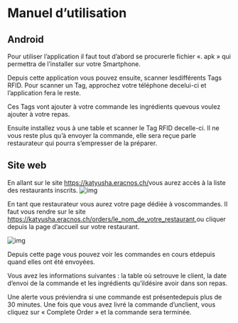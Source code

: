 # Manuel d’utilisation

## Android

Pour utiliser l’application il faut tout d’abord se procurerle fichier «. apk » qui permettra de l’installer sur votre Smartphone.

Depuis cette application vous pouvez ensuite, scanner lesdifférents Tags RFID. Pour scanner un Tag, approchez votre téléphone decelui-ci et l’application fera le reste.

Ces Tags vont ajouter à votre commande les ingrédients quevous voulez ajouter à votre repas.

Ensuite installez vous à une table et scanner le Tag RFID decelle-ci. Il ne vous reste plus qu’à envoyer la commande, elle sera reçue parle restaurateur qui pourra s’empresser de la préparer.

## Site web

En allant sur le site <https://katyusha.eracnos.ch/>vous aurez accès à la liste des restaurants inscrits. ![img](file:///listRest.png)

En tant que restaurateur vous aurez votre page dédiée à voscommandes. Il faut vous rendre sur le site <https://katyusha.eracnos.ch/orders/le_nom_de_votre_restaurant>,ou cliquer depuis la page d’accueil sur votre restaurant.

![img](file:///listOrder.png)

Depuis cette page vous pouvez voir les commandes en cours etdepuis quand elles ont été envoyées. 

Vous avez les informations suivantes : la table où setrouve le client, la date d’envoi de la commande et les ingrédients qu’ildésire avoir dans son repas.

Une alerte vous préviendra si une commande est présentedepuis plus de 30 minutes. Une fois que vous avez livré la commande d’unclient, vous cliquez sur « Complete Order » et la commande sera terminée.
